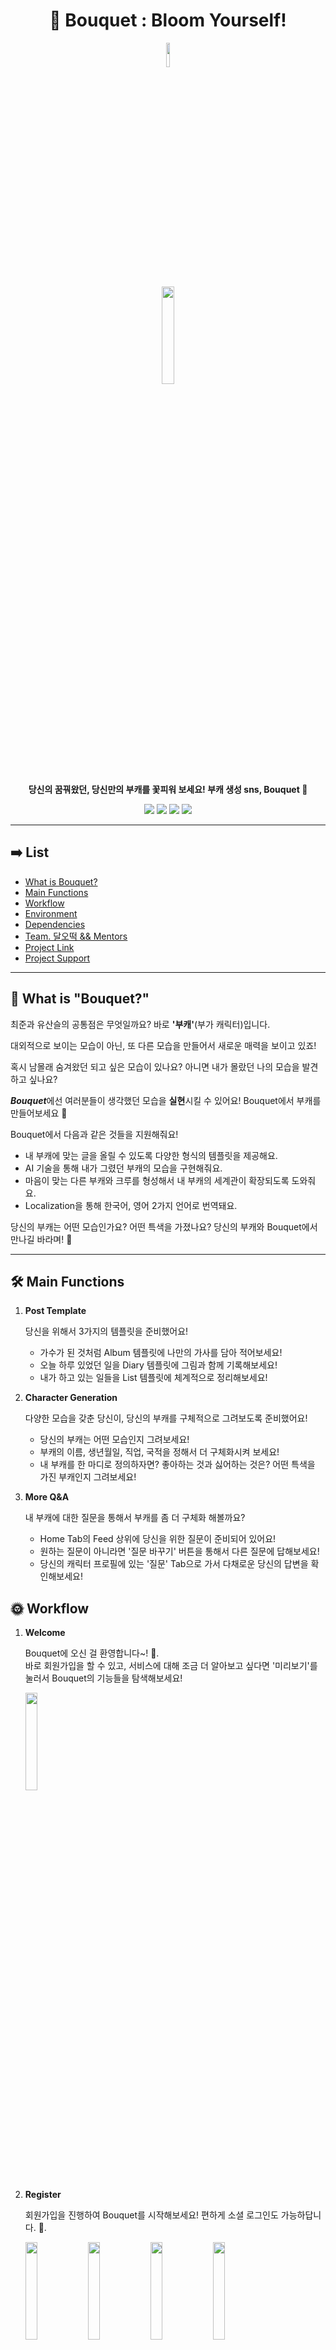 <div align="center">

# 💐 Bouquet : Bloom Yourself!
</div>

<div align="center">

<img src="https://user-images.githubusercontent.com/48302738/129101784-39f3283b-ab0d-4f45-b563-0f80734f1e74.png" width="10%" height="10%">
</div>

<div align="center">

<img src="https://user-images.githubusercontent.com/48302738/129101642-2cce4f00-9746-4e78-a7a0-bc824c5d566c.png" width="20%" height="20%">
</div>

<div align="center">

**당신의 꿈꿔왔던, 당신만의 부캐를 꽃피워 보세요! 부캐 생성 sns, Bouquet 💐**
</div>

<div align="center">

<img src="https://img.shields.io/badge/-reactnative-orange"> <img src="https://img.shields.io/badge/-expo-yellow"> <img src="https://img.shields.io/badge/-recoil-green"> <img src="https://img.shields.io/badge/-typescript-blue">
</div>

---

## ➡️ List

- [What is Bouquet?](#-what-is-bouquet)
- [Main Functions](#-main-functions)
- [Workflow](#-workflow)
- [Environment](#-environment)
- [Dependencies](#-dependencies)
- [Team. 달오떡 && Mentors](#-team-%EB%8B%AC%EC%98%A4%EB%96%A1-aka-%EB%8B%AC%EB%8B%AC%ED%95%9C-%EC%98%A4%EB%A0%8C%EC%A7%80-%EB%96%A1%EB%B3%B6%EC%9D%B4)
- [Project Link](#-project-link)
- [Project Support](#-project-support)

---

## 💐 What is "Bouquet?"

최준과 유산슬의 공통점은 무엇일까요? 바로 **'부캐'**(부가 캐릭터)입니다. 

대외적으로 보이는 모습이 아닌, 또 다른 모습을 만들어서 새로운 매력을 보이고 있죠!

혹시 남몰래 숨겨왔던 되고 싶은 모습이 있나요? 아니면 내가 몰랐던 나의 모습을 발견하고 싶나요?

***Bouquet***에선 여러분들이 생각했던 모습을 **실현**시킬 수 있어요! Bouquet에서 부캐를 만들어보세요 🙂

Bouquet에서 다음과 같은 것들을 지원해줘요!

- 내 부캐에 맞는 글을 올릴 수 있도록 다양한 형식의 템플릿을 제공해요.
- AI 기술을 통해 내가 그렸던 부캐의 모습을 구현해줘요.
- 마음이 맞는 다른 부캐와 크루를 형성해서 내 부캐의 세계관이 확장되도록 도와줘요.
- Localization을 통해 한국어, 영어 2가지 언어로 번역돼요.

당신의 부캐는 어떤 모습인가요? 어떤 특색을 가졌나요? 당신의 부캐와 Bouquet에서 만나길 바라며! 🥰

---

## 🛠 Main Functions

1. **Post Template**

    당신을 위해서 3가지의 템플릿을 준비했어요! 

    - 가수가 된 것처럼 Album 템플릿에 나만의 가사를 담아 적어보세요!
    - 오늘 하루 있었던 일을 Diary 템플릿에 그림과 함께 기록해보세요!
    - 내가 하고 있는 일들을 List 템플릿에 체계적으로 정리해보세요!
   
2. **Character Generation**

    다양한 모습을 갖춘 당신이, 당신의 부캐를 구체적으로 그려보도록 준비했어요!

    - 당신의 부캐는 어떤 모습인지 그려보세요!
    - 부캐의 이름, 생년월일, 직업, 국적을 정해서 더 구체화시켜 보세요!
    - 내 부캐를 한 마디로 정의하자면? 좋아하는 것과 싫어하는 것은? 어떤 특색을 가진 부캐인지 그려보세요!
   
3. **More Q&A** 

    내 부캐에 대한 질문을 통해서 부캐를 좀 더 구체화 해볼까요?

    - Home Tab의 Feed 상위에 당신을 위한 질문이 준비되어 있어요!
    - 원하는 질문이 아니라면 '질문 바꾸기' 버튼을 통해서 다른 질문에 답해보세요!
    - 당신의 캐릭터 프로필에 있는 '질문' Tab으로 가서 다채로운 당신의 답변을 확인해보세요!

## 🌞 Workflow

1. **Welcome**

    Bouquet에 오신 걸 환영합니다~! 🎉.  
    바로 회원가입을 할 수 있고, 서비스에  대해 조금 더 알아보고 싶다면 '미리보기'를 눌러서 Bouquet의 기능들을 탐색해보세요!   

    <img src="https://user-images.githubusercontent.com/48302738/139812399-6f24c419-badb-497b-ba2d-1930db4e2a55.jpeg" width="20%" height="20%">

2. **Register**

    회원가입을 진행하여 Bouquet를 시작해보세요! 편하게 소셜 로그인도 가능하답니다. 🙂.  

    <img src="https://user-images.githubusercontent.com/48302738/129110284-81df90b1-c434-4d90-9d5b-b22b03a0200e.png" width="20%" height="20%">  <img src="https://user-images.githubusercontent.com/48302738/129110285-89c41f43-18d8-4931-9bca-45be5e4b11ce.png" width="20%" height="20%">  <img src="https://user-images.githubusercontent.com/48302738/129110286-92b218a0-5c60-43b5-bc25-0d1afae72f8c.png" width="20%" height="20%">  <img src="https://user-images.githubusercontent.com/48302738/129110290-a945d174-cb1d-4d7f-bc5f-9c16c477f6ce.png" width="20%" height="20%">

3. **Login**

    계정이 있다면 로그인을 해보세요! 자동 로그인이 지원되서 한 번만 로그인 해두면 앱 사용하기 편하답니다!   
    만약 비밀번호를 잃어버렸다면, 비밀번호 찾기를 눌러주세요!   

    <img src="https://user-images.githubusercontent.com/48302738/139812408-21846eaf-d989-4fc7-9653-42441840e34b.jpeg" width="20%" height="20%">

4. **Tab**

    총 4개의 탭으로 부캐 활동을 펼치기에 최적화된 환경을 제공하고 있어요!   
    Notification 탭을 제외한 모든 탭에서 Post를 올릴 수 있는 플로팅 버튼이 있으니, 언제든지! 자유롭게! 부캐의 이야기를 담아보세요. 🙂.  


    1. **Home**

        나와 가까운 부캐들의 새로운 소식을 피드에서 확인해보세요! 가장 상단에는 내 부캐를 위한 특별한 질문도 있으니, 답변도 해볼까요?   
        (왼쪽은 비로그인 화면, 오른쪽은 로그인 화면)    

        <img src="https://user-images.githubusercontent.com/48302738/139812831-23447204-b783-4412-94b4-5b88c13de6cf.jpeg" width="20%" height="20%">. <img src="https://user-images.githubusercontent.com/48302738/139812837-c6fea9ca-d6e5-4158-8b16-1fae9672e87b.jpeg" width="20%" height="20%">

    2. **Search** 

        혹시 찾는 부캐가 있나요? 현재 인기있는 Post를 보고 싶나요? Search 탭에서 검색과 탐색 모두를 할 수 있답니다!   
        최근 검색어도 저장되니까 자주 찾는 걸 검색하기 편리하겠죠?   

        <img src="https://user-images.githubusercontent.com/48302738/139813225-76d2b6b9-6b8c-483d-b4f3-6609c352e118.jpeg" width="20%" height="20%">. <img src="https://user-images.githubusercontent.com/48302738/139813241-680a5124-350e-4210-80ea-b46e1d3611fb.jpeg" width="20%" height="20%"><img src="https://user-images.githubusercontent.com/48302738/139813248-8f2337e8-c37f-4d6d-836d-010590698a41.jpeg" width="20%" height="20%">

    3. **Notification**

        띠링띠링~! 나의 부캐에게 알림이 왔어요!   
        나를 팔로우 한 소식, 내 댓글에 대댓글이 달린 소식 등등 Bouquet에서 일어난 모든 소식들을 Notification 탭에서 한 번에 만나보세요!   
        (왼쪽은 비로그인 화면, 오른쪽은 로그인 화면)   

        <img src="https://user-images.githubusercontent.com/48302738/139813627-17e2fab8-9d9d-4a49-9af0-351e70ae381c.jpeg" width="20%" height="20%">. <img src="https://user-images.githubusercontent.com/48302738/139813639-d85d9431-1f7d-42cf-a349-b13f8a491d7c.jpeg" width="20%" height="20%">
        <img src="https://user-images.githubusercontent.com/48302738/139813652-5a43c076-bb2b-4b29-9343-29e76e60fb68.jpeg" width="20%" height="20%">

    4. **Profile**

        나의 다양한 부캐들을 swipe로, grid로 한 번에 모아 볼 수 있어요! 조금 더 자세히 보고 싶다면 클릭해서 디테일한 정보를 알 수 있답니다.   
        해당 캐릭터의 Post와 질답들, 캐릭터가 속한 계정을 볼 수 있고 수정이나 삭제 같은 편집도 할 수 있어요!   

        <img src="https://user-images.githubusercontent.com/48302738/139814479-5109e585-56c6-4d96-aa85-1420b4c53e98.jpeg" width="20%" height="20%">. <img src="https://user-images.githubusercontent.com/48302738/139814492-92d3edfa-ff5a-44b2-9730-e3c884c03082.jpeg" width="20%" height="20%">   
        <img src="https://user-images.githubusercontent.com/48302738/139814497-31c14678-e1e4-412d-a2fd-f7eaa2a16d23.jpeg" width="20%" height="20%">. <img src="https://user-images.githubusercontent.com/48302738/139814514-b7b8217d-4480-4a26-b7d1-7ae41663e039.jpeg" width="20%" height="20%">   
        <img src="https://user-images.githubusercontent.com/48302738/139814515-f387b901-d2e6-4512-b642-844e305f7f91.jpeg" width="20%" height="20%">

5. **Character Generation**

    나만의 부캐를 만들어서 활동하고 싶나요? 간단하게 3단계를 거치면서 내 부캐를 구체화해보세요!   
    실존감 있도록 내 부캐의 국적, 직업도 정할 수 있답니다. 🙂 좀 더 자세하게 내 부캐의 기호도 설정할 수 있어요!    

    <img src="https://user-images.githubusercontent.com/48302738/129112530-4637e099-bcc4-4913-8257-8b668ab5c0b4.png" width="20%" height="20%">  <img src="https://user-images.githubusercontent.com/48302738/129112535-95788d73-4892-4a34-a744-ddd307930f12.png" width="20%" height="20%">  <img src="https://user-images.githubusercontent.com/48302738/129112539-3fb53b87-ecbd-4c86-b360-f60145c3e68a.png" width="20%" height="20%">  <img src="https://user-images.githubusercontent.com/48302738/129112541-af69e26a-cb8f-4d64-b220-50bae2be705d.png" width="20%" height="20%">

6. **Post Writing**

    내 부캐는 어떤 생각을 하고 어떤 행동을 하고 있는지 글로 남겨보세요! 마음에 드는 템플릿을 클릭하여 템플릿 형식에 맞게 부캐의 이야기를 담을 수 있답니다.   
    Album, Diary, List 3가지 템플릿의 매력을 마음껏 느껴보세요!   

    <img src="https://user-images.githubusercontent.com/48302738/139815328-42eeb44c-5050-4100-88dc-78f4a1547458.jpeg" width="20%" height="20%">  <img src="https://user-images.githubusercontent.com/48302738/139815337-8adc2b05-c549-42f1-9532-54643e0bdfef.jpeg" width="20%" height="20%">  <img src="https://user-images.githubusercontent.com/48302738/139815350-5daa63d0-bbc2-4248-a06e-ac5ec8fcf59b.jpeg" width="20%" height="20%">

7. **Post Detail**

    관심이 가는 Post에 햇살을 주고 댓글을 달아보세요! 내 마음에 드는 글이라면 햇살 버튼을 꾸욱! 눌러서 호감을 표시하고, 나도 얘기를 덧붙이고 싶은 글이라면 댓글도 써보세요.   
    댓글에도 햇살 버튼을 누를 수 있고, 댓글의 댓글도 달 수 있답니다! 다른 부캐들과 적극적으로 소통해보세요!   
    (왼쪽은 타 부캐 Post 화면, 오른쪽은 내 부캐 Post 화면)   

    <img src="https://user-images.githubusercontent.com/48302738/139815429-9310dd28-fc08-4208-acc1-aace3252b25d.jpeg" width="20%" height="20%">  <img src="https://user-images.githubusercontent.com/48302738/139815442-42ab9aaa-9aaa-4e27-920f-0e8789395122.jpeg" width="20%" height="20%">

8. **Setting**

    알림을 받고 싶지 않나요? 계정 정보를 편집하고 싶나요? 그렇다면 설정에서 해결해보세요!   
    원하는 설정을 할 수 있고, 서비스에 대한 깊은 이해까지 할 수 있답니다.   
    
    <img src="https://user-images.githubusercontent.com/48302738/139815525-10b4c0a1-e304-4098-bd78-a6f92816fe2f.jpeg" width="20%" height="20%">  <img src="https://user-images.githubusercontent.com/48302738/139815534-518c3c27-8768-4359-977c-bc22b20360e9.jpeg" width="20%" height="20%">  <img src="https://user-images.githubusercontent.com/48302738/139815539-f41ea4ea-da38-4be5-ae33-4f4fbd46190e.jpeg" width="20%" height="20%">   

## 🌵 Environment

- **Language** : Typescript
- **Framework** : React Native
- **State Management Library** : Recoil
- **Design Pattern** : Presentational and Container Component Pattern

---

## ⚙️ Dependencies

- **react** : 16.13.1
- **react-native** : expo SDK 42
- **styled-components** : 5.3.0

---

## 🍊 Team. 달오떡 (aka. 달달한 오렌지 떡볶이)

[**오태진**](https://github.com/ORANZINO/) - Team Leader, Deep-Learning Developer, Back-end Developer

[**고광서**](https://github.com/aube-dev) - UX/UI Designer, Web Front-end Developer

[**김현지**](https://github.com/ekfvnddl99) - Mobile App Front-end Developer

## 🍰 Team. 달오떡's Mentors

**방요셉** - Project-Planning Mentor

**강명구** - Front-end Mentor

**최호열** - Deep-Learning Mentor

---

## ✨ Project Link
**Website** - [**웹사이트 바로 가기**](https://bouquet.ooo/)   

**AppStore** - [**AppStore 바로 가기**](https://apps.apple.com/kr/app/bouquet-%EB%B6%80%EC%BA%90%EB%93%A4%EC%9D%98-%EC%9D%B4%EC%95%BC%EA%B8%B0-%EA%B3%B5%EA%B0%84/id1589432470)   

**PlayStore** - [**PlayStore 바로 가기**](https://play.google.com/store/apps/details?id=com.dot.bouquet)   

---

## 🌈 Project Support

<div align="center">

<img src="https://user-images.githubusercontent.com/48302738/129100511-222df9db-5a14-4a65-84ed-7895997c5771.png" width="20%" height="20%">
</div>

이 성과는 2021년도 과학기술정보통신부의 재원으로 정보통신기획평가원의 지원을 받아 수행된 연구임(IITP-2021-SW마에스트로과정). This work was supported by the Institute of Information & Communications Technology Planning & Evaluation(IITP) grant funded by the Ministry of Science and ICT(MSIT) (IITP-2021-SW Maestro training course).

<div align="center">

### Copyright © 2021. (Team. 달오떡) All rights reserved.
</div>
